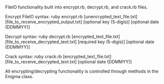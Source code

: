 FileIO functionality built into encrypt.rb, decrypt.rb, and crack.rb files.

Encrypt FileIO syntax:  ruby encrypt.rb [unencrypted_text_file.txt] [file_to_receive_encrypted_output.txt] [optional key (5-digis)] [optional date (DDMMYY)]

Decrypt syntax:  ruby decrypt.rb [encrypted_text_file.txt] [file_to_receive_decrypted_text.txt] [required key (5-digis)] [optional date (DDMMYY)]

Crack syntax: ruby crack.rb [encrypted_text_file.txt] [file_to_receive_decrypted_text.txt] [optional date (DDMMYY)]



All encrypting/decrypting functionality is controlled through methods in the Enigma class.
